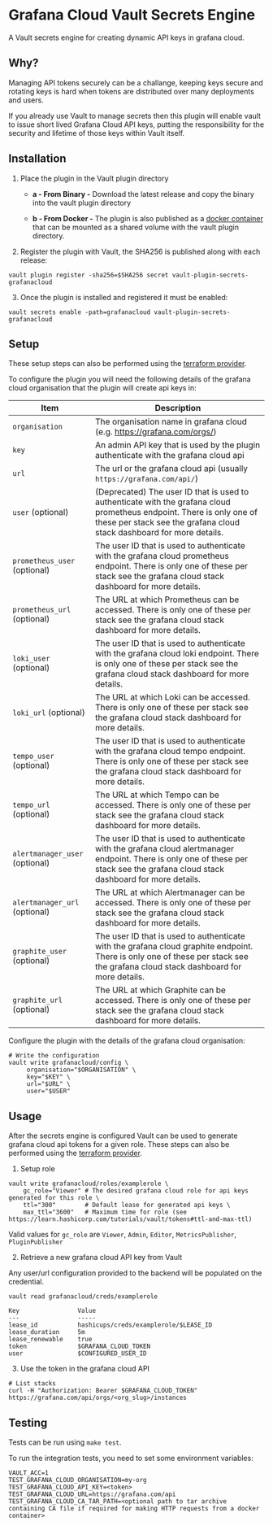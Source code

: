 # Grafana Cloud Vault Secrets Engine

A Vault secrets engine for creating dynamic API keys in grafana cloud.

## Why?
Managing API tokens securely can be a challange, keeping keys secure and rotating keys is hard when tokens are distributed over many deployments and users.

If you already use Vault to manage secrets then this plugin will enable vault to issue short lived Grafana Cloud API keys, putting the responsibility for the security and lifetime of those keys within Vault itself.

## Installation

1. Place the plugin in the Vault plugin directory 

    - **a - From Binary -**
    Download the latest release and copy the binary into the vault plugin directory

    - **b - From Docker -**
    The plugin is also published as a [docker container](https://hub.docker.com/r/form3tech/vault-plugin-secrets-grafanacloud) that can be mounted as a shared volume with the vault plugin directory.


2. Register the plugin with Vault, the SHA256 is published along with each release:

```shell
vault plugin register -sha256=$SHA256 secret vault-plugin-secrets-grafanacloud
```

3. Once the plugin is installed and registered it must be enabled:

```shell
vault secrets enable -path=grafanacloud vault-plugin-secrets-grafanacloud
```

## Setup

These setup steps can also be performed using the [terraform provider](https://github.com/form3tech-oss/terraform-provider-vault-grafanacloud).

To configure the plugin you will need the following details of the grafana cloud organisation that the plugin will create api keys in:

| Item              | Description                                                                                                                                                                                     | 
|-------------------|-------------------------------------------------------------------------------------------------------------------------------------------------------------------------------------------------|
| `organisation`    | The organisation name in grafana cloud (e.g. https://grafana.com/orgs/<organisation>)                                                                                                           |
| `key`             | An admin API key that is used by the plugin authenticate with the grafana cloud api                                                                                                             | 
| `url`             | The url or the grafana cloud api (usually `https://grafana.com/api/`)                                                                                                                           | 
| `user` (optional) | (Deprecated) The user ID that is used to authenticate with the grafana cloud prometheus endpoint. There is only one of these per stack see the grafana cloud stack dashboard for more details. | 
| `prometheus_user` (optional) | The user ID that is used to authenticate with the grafana cloud prometheus endpoint. There is only one of these per stack see the grafana cloud stack dashboard for more details. | 
| `prometheus_url` (optional) | The URL at which Prometheus can be accessed. There is only one of these per stack see the grafana cloud stack dashboard for more details. | 
| `loki_user` (optional) | The user ID that is used to authenticate with the grafana cloud loki endpoint. There is only one of these per stack see the grafana cloud stack dashboard for more details. | 
| `loki_url` (optional) | The URL at which Loki can be accessed. There is only one of these per stack see the grafana cloud stack dashboard for more details. | 
| `tempo_user` (optional) | The user ID that is used to authenticate with the grafana cloud tempo endpoint. There is only one of these per stack see the grafana cloud stack dashboard for more details. | 
| `tempo_url` (optional) | The URL at which Tempo can be accessed. There is only one of these per stack see the grafana cloud stack dashboard for more details. | 
| `alertmanager_user` (optional) | The user ID that is used to authenticate with the grafana cloud alertmanager endpoint. There is only one of these per stack see the grafana cloud stack dashboard for more details. | 
| `alertmanager_url` (optional) | The URL at which Alertmanager can be accessed. There is only one of these per stack see the grafana cloud stack dashboard for more details. | 
| `graphite_user` (optional) | The user ID that is used to authenticate with the grafana cloud graphite endpoint. There is only one of these per stack see the grafana cloud stack dashboard for more details. | 
| `graphite_url` (optional) | The URL at which Graphite can be accessed. There is only one of these per stack see the grafana cloud stack dashboard for more details. | 

Configure the plugin with the details of the grafana cloud organisation:

```shell
# Write the configuration
vault write grafanacloud/config \
     organisation="$ORGANISATION" \
     key="$KEY" \
     url="$URL" \
     user="$USER"
```

## Usage

After the secrets engine is configured Vault can be used to generate grafana cloud api tokens for a given role. These steps can also be performed using the [terraform provider](https://github.com/form3tech-oss/terraform-provider-vault-grafanacloud).

1. Setup role

```shell
vault write grafanacloud/roles/examplerole \
    gc_role="Viewer" # The desired grafana cloud role for api keys generated for this role \
    ttl="300"        # Default lease for generated api keys \
    max_ttl="3600"   # Maximum time for role (see https://learn.hashicorp.com/tutorials/vault/tokens#ttl-and-max-ttl)
```

Valid values for `gc_role` are `Viewer`, `Admin`, `Editor`, `MetricsPublisher`, `PluginPublisher`

2. Retrieve a new grafana cloud API key from Vault

Any user/url configuration provided to the backend will be populated on the credential.

```shell
vault read grafanacloud/creds/examplerole 

Key                Value
---                -----
lease_id           hashicups/creds/examplerole/$LEASE_ID
lease_duration     5m
lease_renewable    true
token              $GRAFANA_CLOUD_TOKEN
user               $CONFIGURED_USER_ID
```

3. Use the token in the grafana cloud API

```shell
# List stacks
curl -H "Authorization: Bearer $GRAFANA_CLOUD_TOKEN" https://grafana.com/api/orgs/<org_slug>/instances
```

## Testing

Tests can be run using `make test`.

To run the integration tests, you need to set some environment variables:

```
VAULT_ACC=1
TEST_GRAFANA_CLOUD_ORGANISATION=my-org
TEST_GRAFANA_CLOUD_API_KEY=<token>
TEST_GRAFANA_CLOUD_URL=https://grafana.com/api
TEST_GRAFANA_CLOUD_CA_TAR_PATH=<optional path to tar archive containing CA file if required for making HTTP requests from a docker container>
```